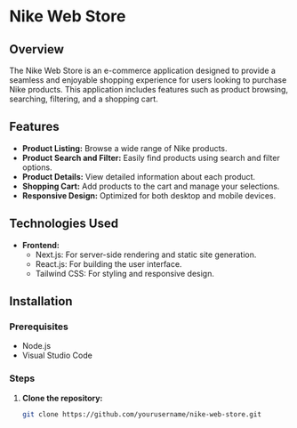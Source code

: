 # Nike Web Store

## Overview

The Nike Web Store is an e-commerce application designed to provide a seamless and enjoyable shopping experience for users looking to purchase Nike products. This application includes features such as product browsing, searching, filtering, and a shopping cart.

## Features

- **Product Listing:** Browse a wide range of Nike products.
- **Product Search and Filter:** Easily find products using search and filter options.
- **Product Details:** View detailed information about each product.
- **Shopping Cart:** Add products to the cart and manage your selections.
- **Responsive Design:** Optimized for both desktop and mobile devices.

## Technologies Used

- **Frontend:**
  - Next.js: For server-side rendering and static site generation.
  - React.js: For building the user interface.
  - Tailwind CSS: For styling and responsive design.

## Installation

### Prerequisites

- Node.js
- Visual Studio Code

### Steps

1. **Clone the repository:**
   ```sh
   git clone https://github.com/yourusername/nike-web-store.git
